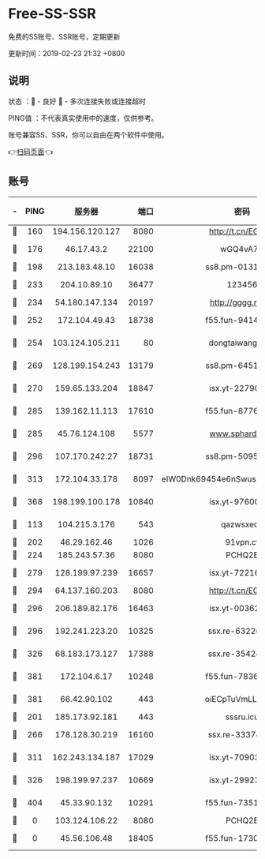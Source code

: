 # Free-SS-SSR

免费的SS账号、SSR账号，定期更新

更新时间：2019-02-23 21:32 +0800

## 说明

状态     ：🙂 - 良好 🙁 - 多次连接失败或连接超时

PING值   ：不代表真实使用中的速度，仅供参考。

账号兼容SS、SSR，你可以自由在两个软件中使用。

👉[扫码页面](https://liesauer.github.io/free-ss-ssr.github.io/)👈

## 账号

|-|PING|服务器|端口|密码|加密方式|区域|
|:----:|:----:|:-----:|-----:|:----:|:----:|:----:|
|🙂|160|194.156.120.127|8080|http://t.cn/EGJIyrl|rc4-md5|RU|
|🙂|176|46.17.43.2|22100|wGQ4vA7D|aes-256-gcm|RU|
|🙂|198|213.183.48.10|16038|ss8.pm-01318678|rc4-md5|RU|
|🙂|233|204.10.89.10|36477|123456|aes-256-cfb|US|
|🙂|234|54.180.147.134|20197|http://gggg.rocks|chacha20|KR|
|🙂|252|172.104.49.43|18738|f55.fun-94147766|aes-256-cfb|SG|
|🙂|254|103.124.105.211|80|dongtaiwang.com|aes-256-cfb|US|
|🙂|269|128.199.154.243|13179|ss8.pm-64511599|aes-256-cfb|SG|
|🙂|270|159.65.133.204|18847|isx.yt-22790068|aes-256-cfb|SG|
|🙂|285|139.162.11.113|17610|f55.fun-87762700|aes-256-cfb|SG|
|🙂|285|45.76.124.108|5577|www.sphard.com|aes-256-cfb|AU|
|🙂|296|107.170.242.27|18731|ss8.pm-50950263|aes-256-cfb|US|
|🙂|313|172.104.33.178|8097|eIW0Dnk69454e6nSwuspv9DmS201tQ0D|aes-256-cfb|SG|
|🙂|368|198.199.100.178|10840|isx.yt-97600185|aes-256-cfb|US|
|🙂|113|104.215.3.176|543|qazwsxedc|aes-256-gcm|JP|
|🙂|202|46.29.162.46|1026|91vpn.cf|rc4-md5|RU|
|🙂|224|185.243.57.36|8080|PCHQ2E|rc4-md5|US|
|🙂|279|128.199.97.239|16657|isx.yt-72216653|aes-256-cfb|SG|
|🙂|294|64.137.160.203|8080|http://t.cn/EGJIyrl|rc4-md5|CA|
|🙂|296|206.189.82.176|16463|isx.yt-00362323|aes-256-cfb|SG|
|🙂|296|192.241.223.20|10325|ssx.re-63226148|aes-256-cfb|US|
|🙂|326|68.183.173.127|17388|ssx.re-35424497|aes-256-cfb|US|
|🙂|381|172.104.6.17|10248|f55.fun-78360191|aes-256-cfb|US|
|🙂|381|66.42.90.102|443|oiECpTuVmLLxk4Ts|aes-256-cfb|US|
|🙁|201|185.173.92.181|443|sssru.icu|rc4-md5|RU|
|🙁|266|178.128.30.219|16160|ssx.re-33374521|aes-256-cfb|SG|
|🙁|311|162.243.134.187|17029|isx.yt-70903569|aes-256-cfb|US|
|🙁|326|198.199.97.237|10669|isx.yt-29923675|aes-256-cfb|US|
|🙁|404|45.33.90.132|10291|f55.fun-73512768|aes-256-cfb|US|
|🙁|0|103.124.106.22|8080|PCHQ2E|rc4-md5|US|
|🙁|0|45.56.106.48|18405|f55.fun-17301402|aes-256-cfb|US|
